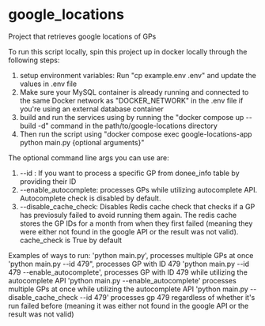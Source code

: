 # google_locations
Project that retrieves google locations of GPs

To run this script locally, spin this project up in docker locally through the following steps:

 1. setup environment variables: Run "cp example.env .env" and update the values in .env file
 2. Make sure your MySQL container is already running and connected to the same Docker network as "DOCKER_NETWORK" in the .env file if you're using an external database container
 3. build and run the services using by running the "docker compose up --build -d" command in the path/to/google-locations directory
 4. Then run the script using "docker compose exec google-locations-app python main.py {optional arguments}"

 The optional command line args you can use are:
 1. --id <ID>: If you want to process a specific GP from donee_info table by providing their ID
 2. --enable_autocomplete: processes GPs while utilizing autocomplete API. Autocomplete check is disabled by default.
 3. --disable_cache_check: Disables Redis cache check that checks if a GP has previosuly failed to avoid running them again. The redis cache stores the GP IDs for a month from when they first failed (meaning they were either not found in the google API or the result was not valid). cache_check is True by default


 Examples of ways to run:
 'python main.py', processes multiple GPs at once
 'python main.py --id 479", processes GP with ID 479
 'python main.py --id 479 --enable_autocomplete', processes GP with ID 479 while utilizing the autocomplete API
 'python main.py --enable_autocomplete' processes multiple GPs at once while utilizing the autocomplete API
'python main.py --disable_cache_check --id 479' processes gp 479 regardless of whether it's run failed before (meaning it was either not found in the google API or the result was not valid)
